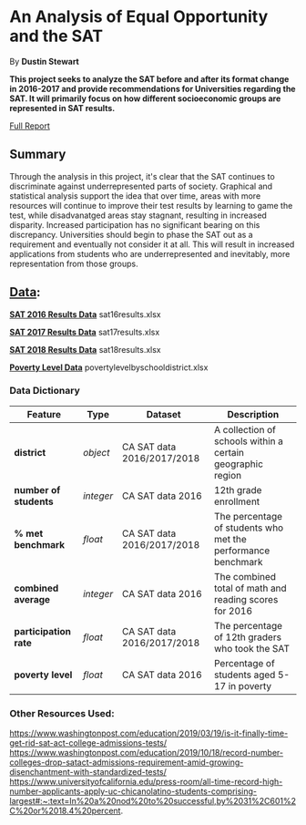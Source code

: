 # An Analysis of Equal Opportunity and the SAT
By **Dustin Stewart**

**This project seeks to analyze the SAT before and after its format change in 2016-2017 and provide recommendations for Universities regarding the SAT. It will primarily focus on how different socioeconomic groups are represented in SAT results.**

[Full Report](report.ipynb)

## Summary

Through the analysis in this project, it's clear that the SAT continues to discriminate against underrepresented parts of society. Graphical and statistical analysis support the idea that over time, areas with more resources will continue to improve their test results by learning to game the test, while disadvanatged areas stay stagnant, resulting in increased disparity. Increased participation has no significant bearing on this discrepancy. Universities should begin to phase the SAT out as a requirement and eventually not consider it at all. This will result in increased applications from students who are underrepresented and inevitably, more representation from those groups.  



## [Data](data):


[**SAT 2016 Results Data**](https://www.cde.ca.gov/ds/sp/ai/)
sat16results.xlsx

[**SAT 2017 Results Data**](https://www.cde.ca.gov/ds/sp/ai/)
sat17results.xlsx

[**SAT 2018 Results Data**](https://www.cde.ca.gov/ds/sp/ai/)
sat18results.xlsx

[**Poverty Level Data**](https://www.census.gov/programs-surveys/saipe.html)
povertylevelbyschooldistrict.xlsx


### Data Dictionary

|Feature|Type|Dataset|Description|
|---|---|---|---|
|**district**|*object*|CA SAT data 2016/2017/2018|A collection of schools within a certain geographic region|
|**number of students**|*integer*|CA SAT data 2016|12th grade enrollment| 
|**% met benchmark**|*float*|CA SAT data 2016/2017/2018|The percentage of students who met the performance benchmark|
|**combined average**|*integer*|CA SAT data 2016|The combined total of math and reading scores for 2016| 
|**participation rate**|*float*|CA SAT data 2016/2017/2018|The percentage of 12th graders who took the SAT|
|**poverty level**|*float*|CA SAT data 2016|Percentage of students aged 5-17 in poverty| 

### Other Resources Used:
https://www.washingtonpost.com/education/2019/03/19/is-it-finally-time-get-rid-sat-act-college-admissions-tests/
https://www.washingtonpost.com/education/2019/10/18/record-number-colleges-drop-satact-admissions-requirement-amid-growing-disenchantment-with-standardized-tests/
https://www.universityofcalifornia.edu/press-room/all-time-record-high-number-applicants-apply-uc-chicanolatino-students-comprising-largest#:~:text=In%20a%20nod%20to%20successful,by%2031%2C601%2C%20or%2018.4%20percent.
